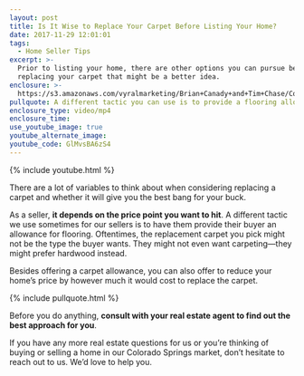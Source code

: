 ```yaml
---
layout: post
title: Is It Wise to Replace Your Carpet Before Listing Your Home?
date: 2017-11-29 12:01:01
tags:
  - Home Seller Tips
excerpt: >-
  Prior to listing your home, there are other options you can pursue besides
  replacing your carpet that might be a better idea.
enclosure: >-
  https://s3.amazonaws.com/vyralmarketing/Brian+Canady+and+Tim+Chase/Colorado+Springs+Real+Estate+Questions+for+the+viewers.mp4
pullquote: A different tactic you can use is to provide a flooring allowance.
enclosure_type: video/mp4
enclosure_time:
use_youtube_image: true
youtube_alternate_image:
youtube_code: GlMvsBA6zS4
---
```



{% include youtube.html %}

There are a lot of variables to think about when considering replacing a carpet and whether it will give you the best bang for your buck. &nbsp;

As a seller, **it depends on the price point you want to hit**. A different tactic we use sometimes for our sellers is to have them provide their buyer an allowance for flooring. Oftentimes, the replacement carpet you pick might not be the type the buyer wants. They might not even want carpeting—they might prefer hardwood instead.&nbsp;

Besides offering a carpet allowance, you can also offer to reduce your home’s price by however much it would cost to replace the carpet.

{% include pullquote.html %}

Before you do anything, **consult with your real estate agent to find out the best approach for you**.&nbsp;

If you have any more real estate questions for us or you’re thinking of buying or selling a home in our Colorado Springs market, don’t hesitate to reach out to us. We’d love to help you.&nbsp;